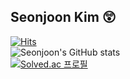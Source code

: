 ## Seonjoon Kim 😲
[![Hits](https://hits.seeyoufarm.com/api/count/incr/badge.svg?url=https%3A%2F%2Fgithub.com%2Fpnm6054&count_bg=%23FF001E&title_bg=%230019FF&icon=git.svg&icon_color=%23FFFFFF&title=hits&edge_flat=false)](https://hits.seeyoufarm.com)  
![Seonjoon's GitHub stats](https://github-readme-stats.vercel.app/api?username=pnm6054&theme=radical&show_icons=true)  
[![Solved.ac
프로필](http://mazassumnida.wtf/api/v2/generate_badge?boj=pnm6054)](https://solved.ac/pnm6054)
<!--
**pnm6054/pnm6054** is a ✨ _special_ ✨ repository because its `README.md` (this file) appears on your GitHub profile.

Here are some ideas to get you started:

- 🔭 I’m currently working on ...
- 🌱 I’m currently learning ...
- 👯 I’m looking to collaborate on ...
- 🤔 I’m looking for help with ...
- 💬 Ask me about ...
- 📫 How to reach me: ...
- 😄 Pronouns: ...
- ⚡ Fun fact: ...
-->
